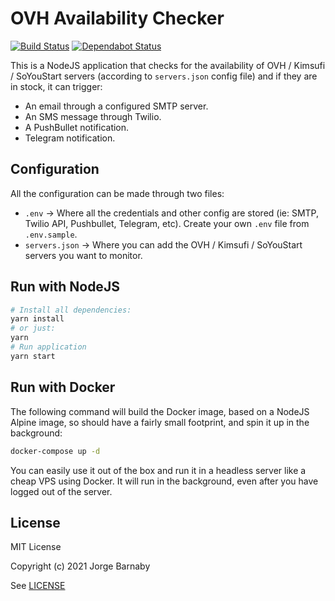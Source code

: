 # OVH Availability Checker

[![Build Status](https://travis-ci.org/yorch/ovh-availability-checker.svg?branch=master)](https://travis-ci.org/yorch/ovh-availability-checker)
[![Dependabot Status](https://api.dependabot.com/badges/status?host=github&repo=yorch/ovh-availability-checker)](https://dependabot.com)

This is a NodeJS application that checks for the availability of OVH / Kimsufi / SoYouStart servers (according to `servers.json` config file) and if they are in stock, it can trigger:

-   An email through a configured SMTP server.
-   An SMS message through Twilio.
-   A PushBullet notification.
-   Telegram notification.

## Configuration

All the configuration can be made through two files:

-   `.env` -> Where all the credentials and other config are stored (ie: SMTP, Twilio API, Pushbullet, Telegram, etc). Create your own `.env` file from `.env.sample`.
-   `servers.json` -> Where you can add the OVH / Kimsufi / SoYouStart servers you want to monitor.

## Run with NodeJS

```bash
# Install all dependencies:
yarn install
# or just:
yarn
# Run application
yarn start
```

## Run with Docker

The following command will build the Docker image, based on a NodeJS Alpine image, so should have a fairly small footprint, and spin it up in the background:

```bash
docker-compose up -d
```

You can easily use it out of the box and run it in a headless server like a cheap VPS using Docker. It will run in the background, even after you have logged out of the server.

## License

MIT License

Copyright (c) 2021 Jorge Barnaby

See [LICENSE](LICENSE)
